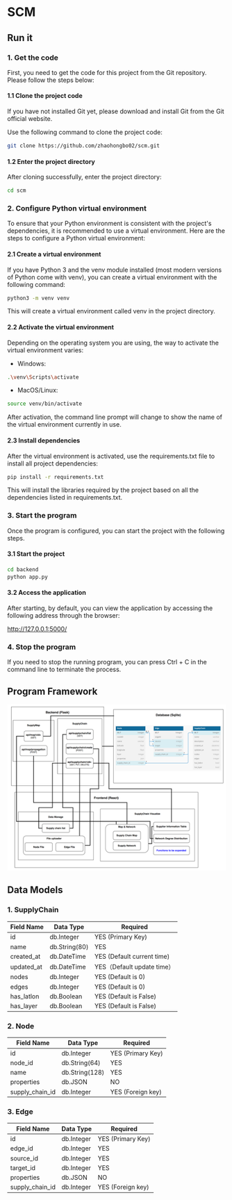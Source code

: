 # SCM

## Run it
### 1. Get the code

First, you need to get the code for this project from the Git repository. Please follow the steps below:

#### 1.1 Clone the project code

If you have not installed Git yet, please download and install Git from the Git official website.

Use the following command to clone the project code:

``` sh
git clone https://github.com/zhaohongbo02/scm.git
```

#### 1.2 Enter the project directory

After cloning successfully, enter the project directory:
``` sh
cd scm
```

### 2. Configure Python virtual environment

To ensure that your Python environment is consistent with the project's dependencies, it is recommended to use a virtual environment. Here are the steps to configure a Python virtual environment:

#### 2.1 Create a virtual environment

If you have Python 3 and the venv module installed (most modern versions of Python come with venv), you can create a virtual environment with the following command:
``` sh
python3 -m venv venv
```
This will create a virtual environment called venv in the project directory.

#### 2.2 Activate the virtual environment

Depending on the operating system you are using, the way to activate the virtual environment varies:

- Windows:
``` sh
.\venv\Scripts\activate
```
- MacOS/Linux:
``` sh
source venv/bin/activate
```
After activation, the command line prompt will change to show the name of the virtual environment currently in use.

#### 2.3 Install dependencies

After the virtual environment is activated, use the requirements.txt file to install all project dependencies:

``` sh
pip install -r requirements.txt
```

This will install the libraries required by the project based on all the dependencies listed in requirements.txt.

### 3. Start the program

Once the program is configured, you can start the project with the following steps.

#### 3.1 Start the project

``` sh
cd backend
python app.py
```

#### 3.2 Access the application

After starting, by default, you can view the application by accessing the following address through the browser:

http://127.0.0.1:5000/

### 4. Stop the program

If you need to stop the running program, you can press Ctrl + C in the command line to terminate the process.


## Program Framework
![image](./figures/scmFramework.png)

## Data Models

### 1. SupplyChain
| **Field Name**          | **Data Type**              | **Required** |
|-----------------------|---------------------------|--------------|
| id                    | db.Integer               | YES (Primary Key)|
| name                  | db.String(80)            | YES           |
| created_at            | db.DateTime              | YES (Default current time)|
| updated_at            | db.DateTime              | YES（Default update time） |
| nodes                 | db.Integer              | YES (Default is 0)|
| edges                 | db.Integer              | YES (Default is 0)|
| has_latlon           | db.Boolean               | YES (Default is False)|
| has_layer            | db.Boolean               | YES (Default is False)|

### 2. Node
| **Field Name**          | **Data Type**              | **Required** |
|-----------------------|---------------------------|--------------|
| id                    | db.Integer               | YES (Primary Key)|
| node_id               | db.String(64)            | YES           |
| name                  | db.String(128)           | YES           |
| properties            | db.JSON                   | NO           |
| supply_chain_id      | db.Integer               | YES (Foreign key)  |


### 3. Edge
| **Field Name**          | **Data Type**              | **Required** |
|-----------------------|---------------------------|--------------|
| id                    | db.Integer               | YES (Primary Key)|
| edge_id               | db.Integer            | YES           |
| source_id             | db.Integer            | YES           |
| target_id             | db.Integer            | YES           |
| properties            | db.JSON               | NO           |
| supply_chain_id      | db.Integer             | YES (Foreign key) |